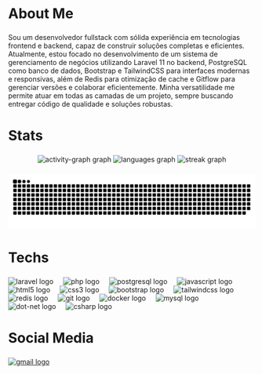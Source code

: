 <h1 align="left">About Me</h1>

###

<p align="left">Sou um desenvolvedor fullstack com sólida experiência em tecnologias frontend e backend, capaz de construir soluções completas e eficientes. Atualmente, estou focado no desenvolvimento de um sistema de gerenciamento de negócios utilizando Laravel 11 no backend, PostgreSQL como banco de dados, Bootstrap e TailwindCSS para interfaces modernas e responsivas, além de Redis para otimização de cache e Gitflow para gerenciar versões e colaborar eficientemente. Minha versatilidade me permite atuar em todas as camadas de um projeto, sempre buscando entregar código de qualidade e soluções robustas.</p>

###

<h1 align="left">Stats</h1>

###

<div align="center">
  <img src="https://github-readme-activity-graph.vercel.app/graph?username=DKRANGEL&radius=16&theme=gruvbox&area=true&order=5&hide_border=true&hide_title=false&custom_title=DKRANGEL%20Contribuitions" height="300" alt="activity-graph graph"  />
  <img src="https://github-readme-stats.vercel.app/api/top-langs?username=DKRANGEL&locale=en&hide_title=false&layout=compact&card_width=320&langs_count=5&theme=gruvbox&hide_border=true&order=2" height="150" alt="languages graph"  />
  <img src="https://streak-stats.demolab.com?user=DKRANGEL&locale=en&mode=weekly&theme=gruvbox&hide_border=true&border_radius=5&date_format=M%20j%5B,%20Y%5D&order=3" height="150" alt="streak graph"  />
</div>

###

<img src="https://raw.githubusercontent.com/DKRANGEL/DKRANGEL/output/snake.svg" alt="Snake animation" />

###

<h1 align="left">Techs</h1>

###

<div align="left">
  <img src="https://skillicons.dev/icons?i=laravel" height="40" alt="laravel logo"  />
  <img width="12" />
  <img src="https://skillicons.dev/icons?i=php" height="40" alt="php logo"  />
  <img width="12" />
  <img src="https://skillicons.dev/icons?i=postgres" height="40" alt="postgresql logo"  />
  <img width="12" />
  <img src="https://skillicons.dev/icons?i=js" height="40" alt="javascript logo"  />
  <img width="12" />
  <img src="https://skillicons.dev/icons?i=html" height="40" alt="html5 logo"  />
  <img width="12" />
  <img src="https://skillicons.dev/icons?i=css" height="40" alt="css3 logo"  />
  <img width="12" />
  <img src="https://skillicons.dev/icons?i=bootstrap" height="40" alt="bootstrap logo"  />
  <img width="12" />
  <img src="https://skillicons.dev/icons?i=tailwind" height="40" alt="tailwindcss logo"  />
  <img width="12" />
  <img src="https://skillicons.dev/icons?i=redis" height="40" alt="redis logo"  />
  <img width="12" />
  <img src="https://skillicons.dev/icons?i=git" height="40" alt="git logo"  />
  <img width="12" />
  <img src="https://skillicons.dev/icons?i=docker" height="40" alt="docker logo"  />
  <img width="12" />
  <img src="https://skillicons.dev/icons?i=mysql" height="40" alt="mysql logo"  />
  <img width="12" />
  <img src="https://skillicons.dev/icons?i=dotnet" height="40" alt="dot-net logo"  />
  <img width="12" />
  <img src="https://skillicons.dev/icons?i=cs" height="40" alt="csharp logo"  />
</div>

###

<h1 align="left">Social Media</h1>

###

<div align="left">
  <a href="mailto:rangeldkdev@gmail.com" target="_blank">
    <img src="https://raw.githubusercontent.com/maurodesouza/profile-readme-generator/master/src/assets/icons/social/gmail/default.svg" width="52" height="40" alt="gmail logo"  />
  </a>
</div>

###
